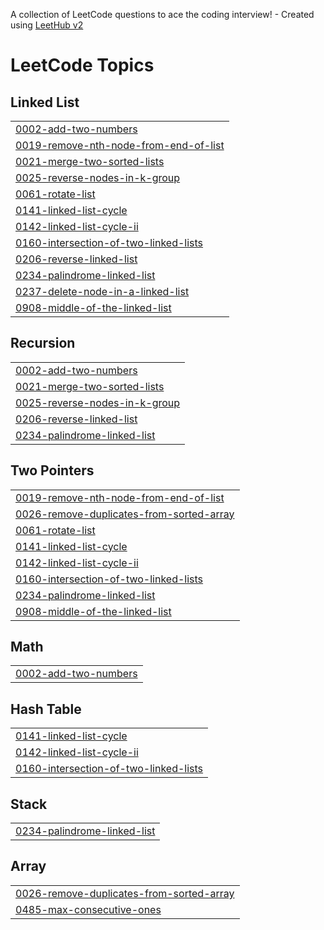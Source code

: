 A collection of LeetCode questions to ace the coding interview! - Created using [LeetHub v2](https://github.com/arunbhardwaj/LeetHub-2.0)
<!---LeetCode Topics Start-->
# LeetCode Topics
## Linked List
|  |
| ------- |
| [0002-add-two-numbers](https://github.com/sameer480/LinkedList/tree/master/0002-add-two-numbers) |
| [0019-remove-nth-node-from-end-of-list](https://github.com/sameer480/LinkedList/tree/master/0019-remove-nth-node-from-end-of-list) |
| [0021-merge-two-sorted-lists](https://github.com/sameer480/LinkedList/tree/master/0021-merge-two-sorted-lists) |
| [0025-reverse-nodes-in-k-group](https://github.com/sameer480/LinkedList/tree/master/0025-reverse-nodes-in-k-group) |
| [0061-rotate-list](https://github.com/sameer480/LinkedList/tree/master/0061-rotate-list) |
| [0141-linked-list-cycle](https://github.com/sameer480/LinkedList/tree/master/0141-linked-list-cycle) |
| [0142-linked-list-cycle-ii](https://github.com/sameer480/LinkedList/tree/master/0142-linked-list-cycle-ii) |
| [0160-intersection-of-two-linked-lists](https://github.com/sameer480/LinkedList/tree/master/0160-intersection-of-two-linked-lists) |
| [0206-reverse-linked-list](https://github.com/sameer480/LinkedList/tree/master/0206-reverse-linked-list) |
| [0234-palindrome-linked-list](https://github.com/sameer480/LinkedList/tree/master/0234-palindrome-linked-list) |
| [0237-delete-node-in-a-linked-list](https://github.com/sameer480/LinkedList/tree/master/0237-delete-node-in-a-linked-list) |
| [0908-middle-of-the-linked-list](https://github.com/sameer480/LinkedList/tree/master/0908-middle-of-the-linked-list) |
## Recursion
|  |
| ------- |
| [0002-add-two-numbers](https://github.com/sameer480/LinkedList/tree/master/0002-add-two-numbers) |
| [0021-merge-two-sorted-lists](https://github.com/sameer480/LinkedList/tree/master/0021-merge-two-sorted-lists) |
| [0025-reverse-nodes-in-k-group](https://github.com/sameer480/LinkedList/tree/master/0025-reverse-nodes-in-k-group) |
| [0206-reverse-linked-list](https://github.com/sameer480/LinkedList/tree/master/0206-reverse-linked-list) |
| [0234-palindrome-linked-list](https://github.com/sameer480/LinkedList/tree/master/0234-palindrome-linked-list) |
## Two Pointers
|  |
| ------- |
| [0019-remove-nth-node-from-end-of-list](https://github.com/sameer480/LinkedList/tree/master/0019-remove-nth-node-from-end-of-list) |
| [0026-remove-duplicates-from-sorted-array](https://github.com/sameer480/LinkedList/tree/master/0026-remove-duplicates-from-sorted-array) |
| [0061-rotate-list](https://github.com/sameer480/LinkedList/tree/master/0061-rotate-list) |
| [0141-linked-list-cycle](https://github.com/sameer480/LinkedList/tree/master/0141-linked-list-cycle) |
| [0142-linked-list-cycle-ii](https://github.com/sameer480/LinkedList/tree/master/0142-linked-list-cycle-ii) |
| [0160-intersection-of-two-linked-lists](https://github.com/sameer480/LinkedList/tree/master/0160-intersection-of-two-linked-lists) |
| [0234-palindrome-linked-list](https://github.com/sameer480/LinkedList/tree/master/0234-palindrome-linked-list) |
| [0908-middle-of-the-linked-list](https://github.com/sameer480/LinkedList/tree/master/0908-middle-of-the-linked-list) |
## Math
|  |
| ------- |
| [0002-add-two-numbers](https://github.com/sameer480/LinkedList/tree/master/0002-add-two-numbers) |
## Hash Table
|  |
| ------- |
| [0141-linked-list-cycle](https://github.com/sameer480/LinkedList/tree/master/0141-linked-list-cycle) |
| [0142-linked-list-cycle-ii](https://github.com/sameer480/LinkedList/tree/master/0142-linked-list-cycle-ii) |
| [0160-intersection-of-two-linked-lists](https://github.com/sameer480/LinkedList/tree/master/0160-intersection-of-two-linked-lists) |
## Stack
|  |
| ------- |
| [0234-palindrome-linked-list](https://github.com/sameer480/LinkedList/tree/master/0234-palindrome-linked-list) |
## Array
|  |
| ------- |
| [0026-remove-duplicates-from-sorted-array](https://github.com/sameer480/LinkedList/tree/master/0026-remove-duplicates-from-sorted-array) |
| [0485-max-consecutive-ones](https://github.com/sameer480/LinkedList/tree/master/0485-max-consecutive-ones) |
<!---LeetCode Topics End-->